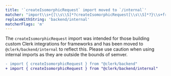 ```yaml
---
title: '`createIsomorphicRequest` import moved to `/internal`'
matcher: "import\\s+{[\\s\\S]*?createIsomorphicRequest[\\s\\S]*?}\\s+from\\s+['\"]@clerk\/(backend)['\"]"
replaceWithString: 'backend/internal'
matcherFlags: 'm'
---
```


The `createIsomorphicRequest` import was intended for those building custom Clerk integrations for frameworks and has been moved to `@clerk/backend/internal` to reflect this. Please use caution when using internal imports as they are outside the bounds of semver.

```diff
- import { createIsomorphicRequest } from "@clerk/backend"
+ import { createIsomorphicRequest } from "@clerk/backend/internal"
```
